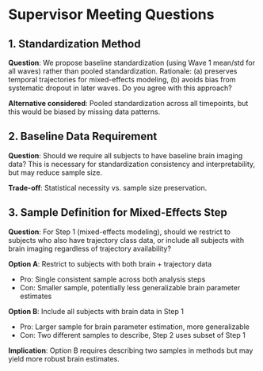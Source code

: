 # Supervisor Meeting Questions

## 1. Standardization Method

**Question**: We propose baseline standardization (using Wave 1 mean/std for all waves) rather than pooled standardization. Rationale: (a) preserves temporal trajectories for mixed-effects modeling, (b) avoids bias from systematic dropout in later waves. Do you agree with this approach?

**Alternative considered**: Pooled standardization across all timepoints, but this would be biased by missing data patterns.

## 2. Baseline Data Requirement

**Question**: Should we require all subjects to have baseline brain imaging data? This is necessary for standardization consistency and interpretability, but may reduce sample size.

**Trade-off**: Statistical necessity vs. sample size preservation.

## 3. Sample Definition for Mixed-Effects Step

**Question**: For Step 1 (mixed-effects modeling), should we restrict to subjects who also have trajectory class data, or include all subjects with brain imaging regardless of trajectory availability?

**Option A**: Restrict to subjects with both brain + trajectory data

- Pro: Single consistent sample across both analysis steps
- Con: Smaller sample, potentially less generalizable brain parameter estimates

**Option B**: Include all subjects with brain data in Step 1

- Pro: Larger sample for brain parameter estimation, more generalizable
- Con: Two different samples to describe, Step 2 uses subset of Step 1

**Implication**: Option B requires describing two samples in methods but may yield more robust brain estimates.
